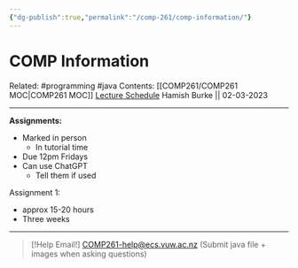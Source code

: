 ```yaml
---
{"dg-publish":true,"permalink":"/comp-261/comp-information/"}
---
```



# COMP Information

Related: #programming #java 
Contents: [[COMP261/COMP261 MOC\|COMP261 MOC]]
[Lecture Schedule](https://ecs.wgtn.ac.nz/Courses/COMP261_2023T1/LectureSchedule)
Hamish Burke || 02-03-2023
***

**Assignments:**
- Marked in person
	- In tutorial time
- Due 12pm Fridays
- Can use ChatGPT
	- Tell them if used

Assignment 1:
- approx 15-20 hours
- Three weeks

***

> [!Help Email!]
> COMP261-help@ecs.vuw.ac.nz
> (Submit java file + images when asking questions)
> 
